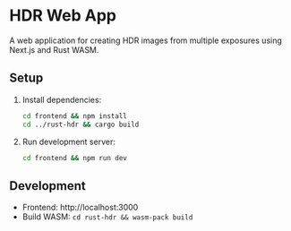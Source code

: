 # HDR Web App

A web application for creating HDR images from multiple exposures using Next.js and Rust WASM.

## Setup

1. Install dependencies:
   ```bash
   cd frontend && npm install
   cd ../rust-hdr && cargo build
   ```

2. Run development server:
   ```bash
   cd frontend && npm run dev
   ```

## Development

- Frontend: http://localhost:3000
- Build WASM: `cd rust-hdr && wasm-pack build`
